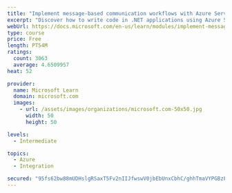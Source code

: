```yaml
---
title: "Implement message-based communication workflows with Azure Service Bus"
excerpt: "Discover how to write code in .NET applications using Azure Service Bus for communications that can handle high demand, low bandwidth, and hardware failures."
webUrl: https://docs.microsoft.com/en-us/learn/modules/implement-message-workflows-with-service-bus/
type: course
price: Free
length: PT54M
ratings:
  count: 3063
  average: 4.6509957
heat: 52

provider:
  name: Microsoft Learn
  domain: microsoft.com
  images:
    - url: /assets/images/organizations/microsoft.com-50x50.jpg
      width: 50
      height: 50

levels:
  - Intermediate

topics:
  - Azure
  - Integration

secured: "95fs62bw88mUDHslgRSaxT5Fv2nIIJfwswV0jbEbUnxCbhC/ghhTmaVYPGBzFYcvzqv3h+Ee+mSHWe7q3cCJHw0WTKPHXVhiDrchUZYQLVzbY7xcRZdzZlCU7c97ikmyTG1ueS2zczVRdAc7jwOyC90jOmg/hVLm3pDy5nUbp+roFRAVFAq/5oY0acI/mCw10aQ6oHBpRj8XFS9H9S7leLTF7BLoE8ozCnJaf4YJx9TLn2VpJdbcsIftWD8wUzR+v1cANdEP9V+6S2jIaNnr+a7mf+P9fDGGohbu3y7Vo/Q9JPi91vvVdFzhuS+D9FM8oiv0Hc2loYelK6FiERU/FYbT5lyptLNc/A8mVOc4Akvol+G9Q2QXxNlKlBiIRQ2P5nVNkP4kzlz+f3r9d8ThFZBZHFBQK1JFxNf7WnvxHog=;jnTwqRZmNbIaCAu819CxfQ=="
---
```


